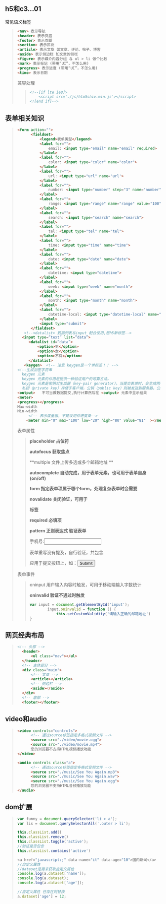 ## h5和c3...01

常见语义标签

> ```html
> <nav> 表示导航
> <header> 表示页眉
> <footer> 表示页脚
> <section> 表示区块
> <article> 表示文章 如文章、评论、帖子、博客
> <aside> 表示侧边栏 如文章的侧栏
> <figure> 表示媒介内容分组 与 ul > li 做个比较
> <mark> 表示标记 (带用“UI”，不怎么用)
> <progress> 表示进度 (带用“UI”，不怎么用)
> <time> 表示日期
> ```
>
> 兼容处理
>
> > ```html
> > <!--[if lte ie8]>
> > 	<script src='./js/htm5shiv.min.js'></script>
> > <![end if]-->
> > ```
> >
> > 

## 表单相关知识

> ```html
> <form action="">
> 		<fieldset>
> 			<legend>表单类型</legend>
> 			<label for="">
> 				email: <input type="email" name="email" required>
> 			</label>
> 			<label for="">
> 				color: <input type="color" name="color">
> 			</label>
> 			<label for="">
> 				url: <input type="url" name='url'>
> 			</label>
> 			<label for="">
> 				number: <input type="number" step="3" name="number">
> 			</label>
> 			<label for="">
> 				range: <input type="range" name="range" value="100">
> 			</label>
> 			<label for="">
> 				search: <input type="search" name="search">
> 			</label>
> 			<label for="">
> 				tel: <input type="tel" name="tel">
> 			</label>
> 			<label for="">
> 				time: <input type="time" name="time">
> 			</label>
> 			<label for="">
> 				date: <input type="date" name="date">
> 			</label>
> 			<label for="">
> 				datetime: <input type="datetime">
> 			</label>
> 			<label for="">
> 				week: <input type="week" name="month">
> 			</label>
> 			<label for="">
> 				month: <input type="month" name="month">
> 			</label>
> 			<label for="">
> 				datetime-local: <input type="datetime-local" name="datetime-local">
> 			</label>
> 			<input type="submit">
> 		</fieldset>
>    <!--<datalist> 数据列表与input 配合使用,是h5新标签-->
>   <input type=”text” list=”data”>
>      <datalist id=”data”>
>          <option>男</option>
>          <option>女</option>
>          <option>不详</option> 
>      </datalist>
>    <keygen>  <!-- 注意 keygen是一个单标签！！ -->
> <!--生成加密字符串
>   keygen 元素  
>   keygen 元素的作用是提供一种验证用户的可靠方法。 
>   keygen 元素是密钥对生成器（key-pair generator）。当提交表单时，会生成两个键，一个是私钥，一个公钥。 
>   私钥（private key）存储于客户端，公钥（public key）则被发送到服务器。公钥可用于之后验证用户的客户端证书（client certificate）。-->
> <output>   不可当做数据提交,执行计算然后在 <output> 元素中显示结果
> <meter>  
> <progress></progress> 
> Max-width   
> Min-width
>      <!-- 表示度量器，不建议用作进度条-->
>     <meter min="0" max="100" low="20" high="80" value="81"  ></meter>
> ```
>
> 表单属性
>
> > **placeholder 占位符**
> >
> > **autofocus 获取焦点**
> >
> > **multiple 文件上传多选或多个邮箱地址  **
> >
> > **autocomplete 自动完成，用于表单元素，也可用于表单自身(on/off)**
> >
> > **form 指定表单项属于哪个form，处理复杂表单时会需要**
> >
> > **novalidate 关闭验证，可用于<form>标签**
> >
> > **required 必填项**
> >
> > **pattern 正则表达式 验证表单**
> >
> > 手机号:<input type="tel" name="tel" required="required"       pattern="^(\+86)?1[3,5,8](\d{9})$">
> >
> > 表单重写没有提及，自行验证，共包含
> >
> > 应用于提交按钮上，如：<input type="submit" formaction="xxx.php">
>
> 表单事件
>
> > oninput 用户输入内容时触发，可用于移动端输入字数统计
> >
> > **oninvalid 验证不通过时触发**
> >
> > ```javascript
> > var input = document.getElementById('input');
> > 		input.oninvalid = function () {
> > 			this.setCustomValidity('请输入正确的邮箱地址')
> > }
> > ```
> >
> > 

## 网页经典布局

> ```html
> <!-- 头部 -->
> 	<header>
> 		<ul class="nav"></ul>
> 	</header>
> 	<!-- 主体部分 -->
> 	<div class="main">
> 		<!-- 文章 -->
> 		<article></article>
> 		<!-- 侧边栏 -->
> 		<aside></aside>
> 	</div>
> 	<!-- 底部 -->
> 	<footer></footer>
> ```

## video和audio

> ```html
> <video controls="controls">
> 		<!-- 通过source标签指定多格式视频文件 -->
> 		<source src="./video/movie.ogg">
> 		<source src="./video/movie.mp4">
> 		您的浏览器不支持HTML视频播放功能
> </video>
> 
> <audio controls class="a">
> 		<!-- 通过source标签指定多格式音频文件 -->
> 		<source src="./music/See You Again.mp3">
> 		<source src="./music/See You Again.wav">
> 		<source src="./music/See You Again.ogg">
> 		您的浏览器不支持HTML音频播放功能
> </audio>
> ```
>
> 

## dom扩展

> ```javascript
> var funny = document.querySelector('li > a');
> var lis = document.querySelectorAll('.outer > li');
> 
> this.classList.add()
> this.classList.remove()
> this.classList.toggle('active');
> //验证是否包含
> this.classList.contains('active')
> 
> <a href="javascript:;" data-name="it" data-age="10">国内新闻</a>
> //自定义属性
> //dataset是用来获取自定义属性
> console.log(a.dataset['name']);
> console.log(a.dataset);
> console.log(a.dataset['age']);
> 
> //自定义属性 已存在则替换
> a.dataset['age'] = 12;
> ```
>
> 